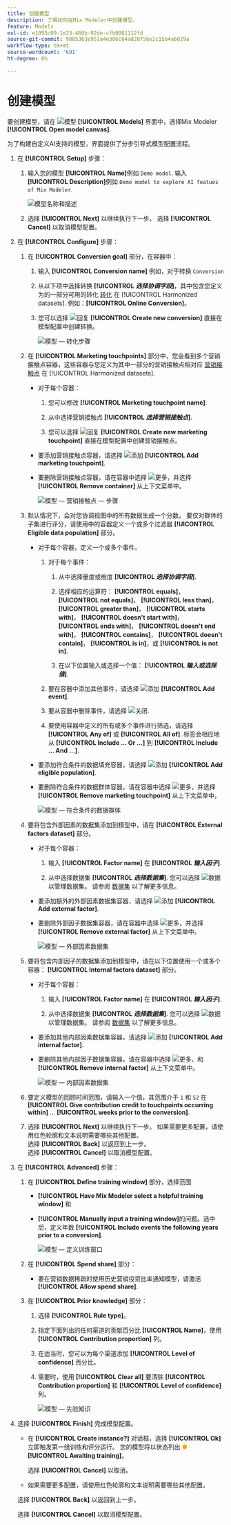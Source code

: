```yaml
---
title: 创建模型
description: 了解如何在Mix Modeler中创建模型。
feature: Models
exl-id: e1093c09-1e23-460b-92de-cfb0061112fd
source-git-commit: 9085363e951a4e306c64ad28f56e2c15b4a6029a
workflow-type: tm+mt
source-wordcount: '691'
ht-degree: 0%

---
```


# 创建模型

要创建模型，请在 ![模型](/help/assets//icons/FileData.svg) **[!UICONTROL Models]** 界面中，选择Mix Modeler **[!UICONTROL Open model canvas]**.

为了构建自定义AI支持的模型，界面提供了分步引导式模型配置流程。

1. 在 **[!UICONTROL Setup]** 步骤：

   1. 输入您的模型 **[!UICONTROL Name]**&#x200B;例如 `Demo model`. 输入 **[!UICONTROL Description]**&#x200B;例如 `Demo model to explore AI featues of Mix Modeler`.

      ![模型名称和描述](/help/assets//model-name-description.png)

   1. 选择 **[!UICONTROL Next]** 以继续执行下一步。 选择 **[!UICONTROL Cancel]** 以取消模型配置。

1. 在 **[!UICONTROL Configure]** 步骤：

   1. 在 **[!UICONTROL Conversion goal]** 部分，在容器中：

      1. 输入 **[!UICONTROL Conversion name]** 例如，对于转换 `Conversion`

      1. 从以下项中选择转换 **[!UICONTROL *选择协调字段&#x200B;*]**，其中包含您定义为的一部分可用的转化 [转化](../harmonize-data/conversions.md) 在 [!UICONTROL Harmonized datasets]. 例如：**[!UICONTROL Online Conversion]**。

      1. 您可以选择 ![回复](/help/assets//icons/Reply.svg) **[!UICONTROL Create new conversion]** 直接在模型配置中创建转换。

         ![模型 — 转化步骤](/help/assets//model-conversion-step.png)

   1. 在 **[!UICONTROL Marketing touchpoints]** 部分中，您会看到多个营销接触点容器，这些容器与您定义为其中一部分的营销接触点相对应 [营销接触点](../harmonize-data/marketing-touchpoints.md) 在 [!UICONTROL Harmonized datasets].

      * 对于每个容器：

         1. 您可以修改 **[!UICONTROL Marketing touchpoint name]**.

         1. 从中选择营销接触点 **[!UICONTROL _选择营销接触点_]**.

         1. 您可以选择 ![回复](/help/assets//icons/Reply.svg) **[!UICONTROL Create new marketing touchpoint]** 直接在模型配置中创建营销接触点。

      * 要添加营销接触点容器，请选择 ![添加](/help/assets//icons/AddCircle.svg) **[!UICONTROL Add marketing touchpoint]**.

      * 要删除营销接触点容器，请在容器中选择 ![更多](/help/assets//icons/More.svg)，并选择 **[!UICONTROL Remove container]** 从上下文菜单中。

        ![模型 — 营销接触点 — 步骤](/help/assets//model-marketing-touchpoint-step.png)

   1. 默认情况下，会对您协调视图中的所有数据生成一个分数。 要仅对群体的子集进行评分，请使用中的容器定义一个或多个过滤器 **[!UICONTROL Eligible data population]** 部分。

      * 对于每个容器，定义一个或多个事件。

         1. 对于每个事件：

            1. 从中选择量度或维度 **[!UICONTROL _选择协调字段_]**.

            1. 选择相应的运算符： **[!UICONTROL equals]**， **[!UICONTROL not equals]**， **[!UICONTROL less than]**， **[!UICONTROL greater than]**， **[!UICONTROL starts with]**， **[!UICONTROL doesn't start with]**， **[!UICONTROL ends with]**， **[!UICONTROL doesn't end with]**， **[!UICONTROL contains]**， **[!UICONTROL doesn't contain]**， **[!UICONTROL is in]**，或 **[!UICONTROL is not in]**.

            1. 在以下位置输入或选择一个值： **[!UICONTROL _输入或选择值_]**.

         1. 要在容器中添加其他事件，请选择 ![添加](/help/assets//icons/AddCircle.svg) **[!UICONTROL Add event]**.

         1. 要从容器中删除事件，请选择 ![关闭](/help/assets//icons/Close.svg).

         1. 要使用容器中定义的所有或多个事件进行筛选，请选择 **[!UICONTROL Any of]** 或 **[!UICONTROL All of]**. 标签会相应地从 **[!UICONTROL Include ... Or ...]** 到 **[!UICONTROL Include ... And ...]**.

      * 要添加符合条件的数据填充容器，请选择 ![添加](/help/assets//icons/AddCircle.svg) **[!UICONTROL Add eligible population]**.

      * 要删除符合条件的数据群体容器，请在容器中选择 ![更多](/help/assets//icons/More.svg)，并选择 **[!UICONTROL Remove marketing touchpoint]** 从上下文菜单中。

        ![模型 — 符合条件的数据群体](/help/assets//model-eligible-data-population-step.png)

   1. 要将包含外部因素的数据集添加到模型中，请在 **[!UICONTROL External factors dataset]** 部分。

      * 对于每个容器：

         1. 输入 **[!UICONTROL Factor name]** 在 **[!UICONTROL _输入因子_]**.

         1. 从中选择数据集 **[!UICONTROL _选择数据集_]**. 您可以选择 ![数据](/help/assets//icons/Data.svg) 以管理数据集。 请参阅 [数据集](../ingest-data/datasets.md) 以了解更多信息。

      * 要添加额外的外部因素数据集容器，请选择 ![添加](/help/assets//icons/AddCircle.svg) **[!UICONTROL Add external factor]**.

      * 要删除外部因子数据集容器，请在容器中选择 ![更多](/help/assets//icons/More.svg)，并选择 **[!UICONTROL Remove external factor]** 从上下文菜单中。

        ![模型 — 外部因素数据集](/help/assets//model-external-factors-dataset-step.png)


   1. 要将包含内部因子的数据集添加到模型中，请在以下位置使用一个或多个容器： **[!UICONTROL Internal factors dataset]** 部分。

      * 对于每个容器：

         1. 输入 **[!UICONTROL Factor name]** 在 **[!UICONTROL _输入因子_]**.

         1. 从中选择数据集 **[!UICONTROL _选择数据集_]**. 您可以选择 ![数据](/help/assets//icons/Data.svg) 以管理数据集。 请参阅 [数据集](../ingest-data/datasets.md) 以了解更多信息。

      * 要添加其他内部因素数据集容器，请选择 ![添加](/help/assets//icons/AddCircle.svg) **[!UICONTROL Add internal factor]**.

      * 要删除其他内部因子数据集容器，请在容器中选择 ![更多](/help/assets//icons/More.svg)、和 **[!UICONTROL Remove internal factor]** 从上下文菜单中。

        ![模型 — 内部因素数据集](/help/assets//model-internal-factors-dataset-step.png)

   1. 要定义模型的回顾时间范围，请输入一个值，其范围介于 `1` 和 `52` 在 **[!UICONTROL Give contribution credit to touchpoints occurring within]** ... **[!UICONTROL weeks prior to the conversion]**.

   1. 选择 **[!UICONTROL Next]** 以继续执行下一步。 如果需要更多配置，请使用红色轮廓和文本说明需要哪些其他配置。 <br/>选择 **[!UICONTROL Back]** 以返回到上一步。 <br/>选择 **[!UICONTROL Cancel]** 以取消模型配置。

1. 在 **[!UICONTROL Advanced]** 步骤：

   1. 在 **[!UICONTROL Define training window]** 部分，选择范围

      * **[!UICONTROL Have Mix Modeler select a helpful training window]** 和

      * **[!UICONTROL Manually input a training window]**&#x200B;的问题。选中后，定义年数 **[!UICONTROL Include events the following years prior to a conversion]**.

        ![模型 — 定义训练窗口](/help/assets//model-define-training-window.png)

   1. 在 **[!UICONTROL Spend share]** 部分：

      * 要在营销数据稀疏时使用历史营销投资比率通知模型，请激活 **[!UICONTROL Allow spend share]**.

   1. 在 **[!UICONTROL Prior knowledge]** 部分：

      1. 选择 **[!UICONTROL Rule type]**。

      1. 指定下面列出的任何渠道的贡献百分比 **[!UICONTROL Name]**，使用 **[!UICONTROL Contribution proportion]** 列。

      1. 在适当时，您可以为每个渠道添加 **[!UICONTROL Level of confidence]** 百分比。

      1. 需要时，使用 **[!UICONTROL Clear all]** 要清除 **[!UICONTROL Contribution proportion]** 和 **[!UICONTROL Level of confidence]** 列。

         ![模型 — 先验知识](/help/assets//model-prior-knowledge-step.png)

1. 选择 **[!UICONTROL Finish]** 完成模型配置。

   * 在 **[!UICONTROL Create instance?]** 对话框，选择 **[!UICONTROL Ok]** 立即触发第一组训练和评分运行。 您的模型将以状态列出 <span style="color:orange">●</span> **[!UICONTROL Awaiting training]**。

     选择 **[!UICONTROL Cancel]** 以取消。

   * 如果需要更多配置，请使用红色轮廓和文本说明需要哪些其他配置。

   选择 **[!UICONTROL Back]** 以返回到上一步。

   选择 **[!UICONTROL Cancel]** 以取消模型配置。
